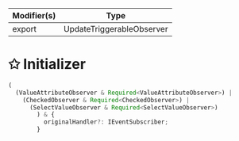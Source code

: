 | Modifier(s)                            | Type                     |
|----------------------------------------|--------------------------|
| export | UpdateTriggerableObserver |

# &#10025; Initializer

```ts
(
  (ValueAttributeObserver & Required<ValueAttributeObserver>) |
    (CheckedObserver & Required<CheckedObserver>) |
      (SelectValueObserver & Required<SelectValueObserver>)
        ) & {
          originalHandler?: IEventSubscriber;
        }
```
